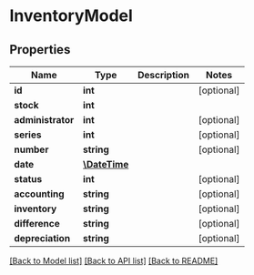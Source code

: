 # InventoryModel

## Properties
Name | Type | Description | Notes
------------ | ------------- | ------------- | -------------
**id** | **int** |  | [optional] 
**stock** | **int** |  | 
**administrator** | **int** |  | [optional] 
**series** | **int** |  | [optional] 
**number** | **string** |  | [optional] 
**date** | [**\DateTime**](\DateTime.md) |  | 
**status** | **int** |  | [optional] 
**accounting** | **string** |  | [optional] 
**inventory** | **string** |  | [optional] 
**difference** | **string** |  | [optional] 
**depreciation** | **string** |  | [optional] 

[[Back to Model list]](../README.md#documentation-for-models) [[Back to API list]](../README.md#documentation-for-api-endpoints) [[Back to README]](../README.md)


